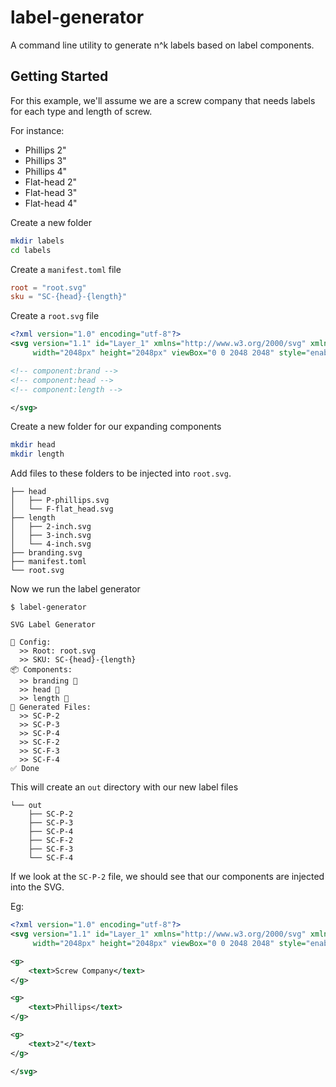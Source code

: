# label-generator

A command line utility to generate n^k labels based on label components.

## Getting Started

For this example, we'll assume we are a screw company that needs labels for each type and length of screw.

For instance:

- Phillips 2"
- Phillips 3"
- Phillips 4"
- Flat-head 2"
- Flat-head 3"
- Flat-head 4"

Create a new folder

```bash
mkdir labels
cd labels
```

Create a `manifest.toml` file

```toml
root = "root.svg"
sku = "SC-{head}-{length}"
```

Create a `root.svg` file

```svg
<?xml version="1.0" encoding="utf-8"?>
<svg version="1.1" id="Layer_1" xmlns="http://www.w3.org/2000/svg" xmlns:xlink="http://www.w3.org/1999/xlink" x="0px" y="0px"
	 width="2048px" height="2048px" viewBox="0 0 2048 2048" style="enable-background:new 0 0 2048 2048;" xml:space="preserve">

<!-- component:brand -->
<!-- component:head -->
<!-- component:length -->

</svg>
```

Create a new folder for our expanding components

```bash
mkdir head
mkdir length
```

Add files to these folders to be injected into `root.svg`.

```
├── head
│   ├── P-phillips.svg
│   └── F-flat_head.svg
├── length
│   ├── 2-inch.svg
│   ├── 3-inch.svg
│   └── 4-inch.svg
├── branding.svg
├── manifest.toml
└── root.svg
```

Now we run the label generator

```
$ label-generator

SVG Label Generator

🔧 Config:
  >> Root: root.svg
  >> SKU: SC-{head}-{length}
📦 Components:
  >> branding 📝
  >> head 📂
  >> length 📂
💾 Generated Files:
  >> SC-P-2
  >> SC-P-3
  >> SC-P-4
  >> SC-F-2
  >> SC-F-3
  >> SC-F-4
✅ Done
```

This will create an `out` directory with our new label files

```
└── out
    ├── SC-P-2
    ├── SC-P-3
    ├── SC-P-4
    ├── SC-F-2
    ├── SC-F-3
    └── SC-F-4
```

If we look at the `SC-P-2` file, we should see that our components are injected into the SVG.

Eg:

```svg
<?xml version="1.0" encoding="utf-8"?>
<svg version="1.1" id="Layer_1" xmlns="http://www.w3.org/2000/svg" xmlns:xlink="http://www.w3.org/1999/xlink" x="0px" y="0px"
	 width="2048px" height="2048px" viewBox="0 0 2048 2048" style="enable-background:new 0 0 2048 2048;" xml:space="preserve">

<g>
    <text>Screw Company</text>
</g>

<g>
    <text>Phillips</text>
</g>

<g>
    <text>2"</text>
</g>

</svg>
```
